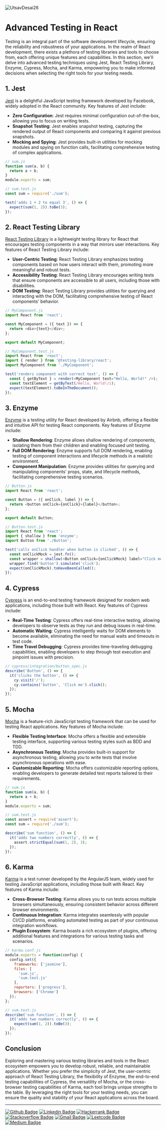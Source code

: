 ![UtsavDesai26](https://github.com/UtsavDesai26/react-interview-prep/assets/80502799/07f8817f-f0e1-4ce6-8f54-20e133465292)

# Advanced Testing in React

Testing is an integral part of the software development lifecycle, ensuring the reliability and robustness of your applications. In the realm of React development, there exists a plethora of testing libraries and tools to choose from, each offering unique features and capabilities. In this section, we'll delve into advanced testing techniques using Jest, React Testing Library, Enzyme, Cypress, Mocha, and Karma, empowering you to make informed decisions when selecting the right tools for your testing needs.

## 1. Jest

[Jest](https://jestjs.io/) is a delightful JavaScript testing framework developed by Facebook, widely adopted in the React community. Key features of Jest include:

- **Zero Configuration**: Jest requires minimal configuration out-of-the-box, allowing you to focus on writing tests.
- **Snapshot Testing**: Jest enables snapshot testing, capturing the rendered output of React components and comparing it against previous snapshots.
- **Mocking and Spying**: Jest provides built-in utilities for mocking modules and spying on function calls, facilitating comprehensive testing of complex applications.

```javascript
// sum.js
function sum(a, b) {
  return a + b;
}
module.exports = sum;
```

```javascript
// sum.test.js
const sum = require('./sum');

test('adds 1 + 2 to equal 3', () => {
  expect(sum(1, 2)).toBe(3);
});
```

## 2. React Testing Library

[React Testing Library](https://testing-library.com/docs/react-testing-library/intro/) is a lightweight testing library for React that encourages testing components in a way that mirrors user interactions. Key features of React Testing Library include:

- **User-Centric Testing**: React Testing Library emphasizes testing components based on how users interact with them, promoting more meaningful and robust tests.
- **Accessibility Testing**: React Testing Library encourages writing tests that ensure components are accessible to all users, including those with disabilities.
- **DOM Testing**: React Testing Library provides utilities for querying and interacting with the DOM, facilitating comprehensive testing of React components' behavior.

```javascript
// MyComponent.js
import React from 'react';

const MyComponent = ({ text }) => {
  return <div>{text}</div>;
};

export default MyComponent;
```

```javascript
// MyComponent.test.js
import React from 'react';
import { render } from '@testing-library/react';
import MyComponent from './MyComponent';

test('renders component with correct text', () => {
  const { getByText } = render(<MyComponent text="Hello, World!" />);
  const textElement = getByText(/Hello, World!/i);
  expect(textElement).toBeInTheDocument();
});
```

## 3. Enzyme

[Enzyme](https://enzymejs.github.io/enzyme/) is a testing utility for React developed by Airbnb, offering a flexible and intuitive API for testing React components. Key features of Enzyme include:

- **Shallow Rendering**: Enzyme allows shallow rendering of components, isolating them from their children and enabling focused unit testing.
- **Full DOM Rendering**: Enzyme supports full DOM rendering, enabling testing of component interactions and lifecycle methods in a realistic environment.
- **Component Manipulation**: Enzyme provides utilities for querying and manipulating components' props, state, and lifecycle methods, facilitating comprehensive testing scenarios.

```javascript
// Button.js
import React from 'react';

const Button = ({ onClick, label }) => {
  return <button onClick={onClick}>{label}</button>;
};

export default Button;
```

```javascript
// Button.test.js
import React from 'react';
import { shallow } from 'enzyme';
import Button from './Button';

test('calls onClick handler when button is clicked', () => {
  const onClickMock = jest.fn();
  const wrapper = shallow(<Button onClick={onClickMock} label="Click me" />);
  wrapper.find('button').simulate('click');
  expect(onClickMock).toHaveBeenCalled();
});
```

## 4. Cypress

[Cypress](https://www.cypress.io/) is an end-to-end testing framework designed for modern web applications, including those built with React. Key features of Cypress include:

- **Real-Time Testing**: Cypress offers real-time interactive testing, allowing developers to observe tests as they run and debug issues in real-time.
- **Automatic Waiting**: Cypress intelligently waits for DOM elements to become available, eliminating the need for manual waits and timeouts in test code.
- **Time Travel Debugging**: Cypress provides time-traveling debugging capabilities, enabling developers to step through test execution and pinpoint issues with precision.

```javascript
// cypress/integration/button_spec.js
describe('Button', () => {
  it('clicks the button', () => {
    cy.visit('/');
    cy.contains('button', 'Click me').click();
  });
});
```

## 5. Mocha

[Mocha](https://mochajs.org/) is a feature-rich JavaScript testing framework that can be used for testing React applications. Key features of Mocha include:

- **Flexible Testing Interface**: Mocha offers a flexible and extensible testing interface, supporting various testing styles such as BDD and TDD.
- **Asynchronous Testing**: Mocha provides built-in support for asynchronous testing, allowing you to write tests that involve asynchronous operations with ease.
- **Customizable Reporting**: Mocha offers customizable reporting options, enabling developers to generate detailed test reports tailored to their requirements.

```javascript
// sum.js
function sum(a, b) {
  return a + b;
}
module.exports = sum;
```

```javascript
// sum.test.js
const assert = require('assert');
const sum = require('./sum');

describe('sum function', () => {
  it('adds two numbers correctly', () => {
    assert.strictEqual(sum(1, 2), 3);
  });
});
```

## 6. Karma

[Karma](https://karma-runner.github.io/latest/index.html) is a test runner developed by the AngularJS team, widely used for testing JavaScript applications, including those built with React. Key features of Karma include:

- **Cross-Browser Testing**: Karma allows you to run tests across multiple browsers simultaneously, ensuring consistent behavior across different browser environments.
- **Continuous Integration**: Karma integrates seamlessly with popular CI/CD platforms, enabling automated testing as part of your continuous integration workflows.
- **Plugin Ecosystem**: Karma boasts a rich ecosystem of plugins, offering additional features and integrations for various testing tasks and scenarios.

```javascript
// karma.conf.js
module.exports = function(config) {
  config.set({
    frameworks: ['jasmine'],
    files: [
      'sum.js',
      'sum.test.js'
    ],
    reporters: ['progress'],
    browsers: ['Chrome']
  });
};
```

```javascript
// sum.test.js
describe('sum function', () => {
  it('adds two numbers correctly', () => {
    expect(sum(1, 2)).toBe(3);
  });
});
```

## Conclusion

Exploring and mastering various testing libraries and tools in the React ecosystem empowers you to develop robust, reliable, and maintainable applications. Whether you prefer the simplicity of Jest, the user-centric approach of React Testing Library, the flexibility of Enzyme, the end-to-end testing capabilities of Cypress, the versatility of Mocha, or the cross-browser testing capabilities of Karma, each tool brings unique strengths to the table. By leveraging the right tools for your testing needs, you can ensure the quality and stability of your React applications across the board.

----

[![Github Badge](http://img.shields.io/badge/-Github-black?style=flat-square&logo=github&link=https://github.com/UtsavSoftrefineTech)](https://github.com/UtsavSoftrefineTech)
[![Linkedin Badge](https://img.shields.io/badge/-LinkedIn-blue?style=flat-square&logo=Linkedin&logoColor=white&link=https://www.linkedin.com/in/utsavdesai26/)](https://www.linkedin.com/in/utsavdesai26/)
[![Hackerrank Badge](https://img.shields.io/badge/-Hackerrank-2EC866?style=flat-square&logo=HackerRank&logoColor=white&link=https://www.hackerrank.com/profile/UtsavDesai26)](https://www.hackerrank.com/profile/UtsavDesai26)
[![Stackoverflow Badge](https://img.shields.io/badge/-Stack%20overflow-FE7A16?style=flat-square&logo=stack-overflow&logoColor=white&link=https://stackoverflow.com/users/22878781/utsav-desai)](https://stackoverflow.com/users/22878781/utsav-desai)
[![Gmail Badge](https://img.shields.io/badge/-Gmail-d14836?style=flat-square&logo=Gmail&logoColor=white&link=mailto:desaiutsav26@gmail.com)](mailto:desaiutsav26@gmail.com)
[![Leetcode Badge](https://img.shields.io/badge/-Leetcode-FFA116?style=flat-square&logo=leetcode&logoColor=white&link=https://leetcode.com/desaiutsav26/)](https://leetcode.com/desaiutsav26/)
[![Medium Badge](https://img.shields.io/badge/-Medium-black?style=flat-square&logo=medium&link=https://medium.com/@utsavdesai26)](https://medium.com/@utsavdesai26)
